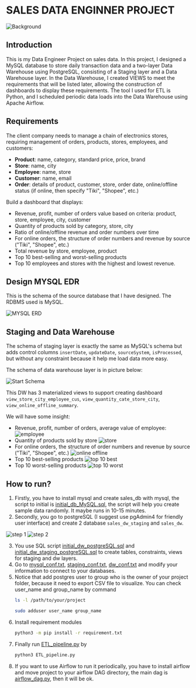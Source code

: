 # SALES DATA ENGINNER PROJECT

![Background](image/background.png)

## Introduction

This is my Data Engineer Project on sales data. In this project, I designed a MySQL database to store daily transaction data and a two-layer Data Warehouse using PostgreSQL, consisting of a Staging layer and a Data Warehouse layer. In the Data Warehouse, I created VIEWS to meet the requirements that will be listed later, allowing the construction of dashboards to display these requirements. The tool I used for ETL is Python, and I scheduled periodic data loads into the Data Warehouse using Apache Airflow.

## Requirements

The client company needs to manage a chain of electronics stores, requiring management of orders, products, stores, employees, and customers:

- **Product**: name, category, standard price, price, brand
- **Store**: name, city
- **Employee**: name, store
- **Customer**: name, email
- **Order**: details of product, customer, store, order date, online/offline status (if online, then specify "Tiki", "Shopee", etc.)

Build a dashboard that displays:

- Revenue, profit, number of orders value based on criteria: product, store, employee, city, customer
- Quantity of products sold by category, store, city
- Ratio of online/offline revenue and order numbers over time
- For online orders, the structure of order numbers and revenue by source ("Tiki", "Shopee", etc.)
- Total revenue by store, employee, product
- Top 10 best-selling and worst-selling products
- Top 10 employees and stores with the highest and lowest revenue.

## Design MYSQL EDR

This is the schema of the source database that I have designed. The RDBMS used is MySQL.

![MYSQL ERD](image/mysql_erd.png)

## Staging and Data Warehouse

The schema of staging layer is exactly the same as MySQL's schema but adds control columns `insertDate`, `updateDate`, `sourceSystem`, `isProcessed`, but without any constraint because it help me load data more easy.

The schema of data warehouse layer is in picture below:

![Start Schema](image/star_schema.png)

This DW has 3 materialized views to support creating dashboard `view_store_city_employee_cus`, `view_quantity_cate_store_city`, `view_online_offline_summary`.

We will have some insight:

- Revenue, profit, number of orders, average value of employee:
![employee](image/revenue_employee.png)
- Quantity of products sold by store
![store](image/quantity_store.png)
- For online orders, the structure of order numbers and revenue by source ("Tiki", "Shopee", etc.)
![online offline](image/revenue_on_off.png)
- Top 10 best-selling products
![top 10 best](image/top_10best.png)
- Top 10 worst-selling products
![top 10 worst](image/top_10worst.png)

## How to run?

1. Firstly, you have to install mysql and create sales_db with mysql, the script to initial is [initial_db_MySQL.sql](SQLScript/initial_db_MySQL.sql), the script will help you create sample data randomly. It maybe runs in 10-15 minutes.
2. Secondly, you go to postgreSQL (I suggest use pgAdmin4 for friendly user interface) and create 2 database `sales_dw_staging` and `sales_dw`.

![step 1](image/create_db_postgres.png)
![step 2](image/create_db_postgres_2.png)

3. You use SQL script [initial_dw_postgreSQL.sql](SQLScript/initial_dw_postgreSQL.sql) and [initial_dw_staging_postgreSQL.sql](SQLScript/initial_dw_staging_postgreSQL.sql) to create tables, constraints, views for staging and dw layers.
4. Go to [mysql_conf.txt](mysql_conf.txt), [staging_conf.txt](staging_conf.txt), [dw_conf.txt](dw_conf.txt) and modify your information to connect to your databases.
5. Notice that add postgres user to group who is the owner of your project folder, because it need to export CSV file to visualize. You can check user_name and group_name by command
   ```bash
   ls -l /path/to/your/project
   ```
   ```bash
   sudo adduser user_name group_name
   ```
6. Install requirement modules
   ```bash
   python3 -m pip install -r requirement.txt
   ```
7. Finally run [ETL_pipeline.py](ETL_pipeline.py) by
   ```bash
   python3 ETL_pipeline.py
   ```
8. If you want to use Airflow to run it periodically, you have to install airflow and move project to your airflow DAG directory, the main dag is [airflow_dag.py](airflow_dag.py), then it will be ok.

